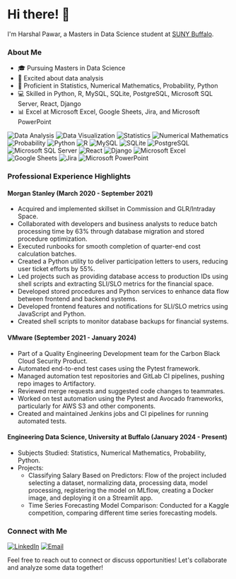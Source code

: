 # Hi there! 👋

I'm Harshal Pawar, a Masters in Data Science student at [SUNY Buffalo](https://www.buffalo.edu/). 

### About Me
- 🎓 Pursuing Masters in Data Science
- 💼 Excited about data analysis 
- 🚀 Proficient in Statistics, Numerical Mathematics, Probability, Python 
- 💻 Skilled in Python, R, MySQL, SQLite, PostgreSQL, Microsoft SQL Server, React, Django 
- 📊 Excel at Microsoft Excel, Google Sheets, Jira, and Microsoft PowerPoint

![Data Analysis](https://img.shields.io/badge/Data%20Analysis-📊-blue)
![Data Visualization](https://img.shields.io/badge/Data%20Visualization-📈-orange)
![Statistics](https://img.shields.io/badge/Statistics-📊-blue)
![Numerical Mathematics](https://img.shields.io/badge/Numerical%20Mathematics-➕-green)
![Probability](https://img.shields.io/badge/Probability-🎲-yellow)
![Python](https://img.shields.io/badge/Python-🐍-blue)
![R](https://img.shields.io/badge/R-📊-green)
![MySQL](https://img.shields.io/badge/MySQL-🗃️-blue)
![SQLite](https://img.shields.io/badge/SQLite-🗃️-blue)
![PostgreSQL](https://img.shields.io/badge/PostgreSQL-🗃️-blue)
![Microsoft SQL Server](https://img.shields.io/badge/Microsoft%20SQL%20Server-🗃️-blue)
![React](https://img.shields.io/badge/React-⚛️-yellow)
![Django](https://img.shields.io/badge/Django-🎨-green)
![Microsoft Excel](https://img.shields.io/badge/Microsoft%20Excel-📊-green)
![Google Sheets](https://img.shields.io/badge/Google%20Sheets-📊-green)
![Jira](https://img.shields.io/badge/Jira-📝-blue)
![Microsoft PowerPoint](https://img.shields.io/badge/Microsoft%20PowerPoint-🖥️-red)

### Professional Experience Highlights
#### Morgan Stanley (March 2020 - September 2021)
- Acquired and implemented skillset in Commission and GLR/Intraday Space.
- Collaborated with developers and business analysts to reduce batch processing time by 63% through database migration and stored procedure optimization.
- Executed runbooks for smooth completion of quarter-end cost calculation batches.
- Created a Python utility to deliver participation letters to users, reducing user ticket efforts by 55%.
- Led projects such as providing database access to production IDs using shell scripts and extracting SLI/SLO metrics for the financial space.
- Developed stored procedures and Python services to enhance data flow between frontend and backend systems.
- Developed frontend features and notifications for SLI/SLO metrics using JavaScript and Python.
- Created shell scripts to monitor database backups for financial systems.

#### VMware (September 2021 - January 2024)
- Part of a Quality Engineering Development team for the Carbon Black Cloud Security Product.
- Automated end-to-end test cases using the Pytest framework.
- Managed automation test repositories and GitLab CI pipelines, pushing repo images to Artifactory.
- Reviewed merge requests and suggested code changes to teammates.
- Worked on test automation using the Pytest and Avocado frameworks, particularly for AWS S3 and other components.
- Created and maintained Jenkins jobs and CI pipelines for running automated tests.

#### Engineering Data Science, University at Buffalo (January 2024 - Present)
- Subjects Studied: Statistics, Numerical Mathematics, Probability, Python.
- Projects:
  - Classifying Salary Based on Predictors: Flow of the project included selecting a dataset, normalizing data, processing data, model processing, registering the model on MLflow, creating a Docker image, and deploying it on a Streamlit app.
  - Time Series Forecasting Model Comparison: Conducted for a Kaggle competition, comparing different time series forecasting models.

### Connect with Me
[![LinkedIn](https://img.shields.io/badge/LinkedIn-Harshal%20Pawar-blue?style=flat-square&logo=linkedin)](https://www.linkedin.com/in/harshalvpawar/)
[![Email](https://img.shields.io/badge/Email-harshalpawar2810%40gmail.com-red?style=flat-square&logo=gmail)](mailto:harshalpawar2810@gmail.com)


Feel free to reach out to connect or discuss opportunities! Let's collaborate and analyze some data together!
